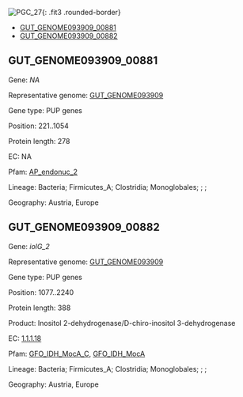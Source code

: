 ![PGC_27](../static/images/Clusters_figure/PGC_27.jpg){: .fit3 .rounded-border}

<ul id="myTab" class="nav nav-tabs">
  <li class="active">
        <a href="#tab1" data-toggle="tab">GUT_GENOME093909_00881</a>
  </li>
<li><a href="#tab2" data-toggle="tab">GUT_GENOME093909_00882</a></li>
</ul>

<div id="myTabContent" class="tab-content">
  <div class="tab-pane fade in active" id="tab1">

<h2 id="GUT_GENOME093909_00881">GUT_GENOME093909_00881</h2>
<p>Gene: <em>NA</em>
<p>Representative genome: <a href="https://www.ebi.ac.uk/metagenomics/genomes/MGYG-HGUT-04157">GUT_GENOME093909</a></p>
<p>Gene type: PUP genes</p>
<p>Position: 221..1054</p>
<p>Protein length: 278</p>
<p>EC: NA</p>
<p>Pfam: <a href="http://pfam.xfam.org/family/AP_endonuc_2">AP_endonuc_2</a></p>

<p>Lineage: Bacteria; Firmicutes_A; Clostridia; Monoglobales; ; ; </p>
<p>Geography: Austria, Europe</p>
  </div>

  <div class="tab-pane fade" id="tab2">

<h2 id="GUT_GENOME093909_00882">GUT_GENOME093909_00882</h2>
<p>Gene: <em>iolG_2</em></p>
<p>Representative genome: <a href="https://www.ebi.ac.uk/metagenomics/genomes/MGYG-HGUT-04157">GUT_GENOME093909</a></p>
<p>Gene type: PUP genes</p>
<p>Position: 1077..2240</p>
<p>Protein length: 388</p>
<p>Product: Inositol 2-dehydrogenase/D-chiro-inositol 3-dehydrogenase</p>
<p>EC: <a href="https://www.brenda-enzymes.org/enzyme.php?ecno=1.1.1.18">1.1.1.18</a></p>
<p>Pfam: <a href="http://pfam.xfam.org/family/GFO_IDH_MocA_C">GFO_IDH_MocA_C</a>, <a href="http://pfam.xfam.org/family/GFO_IDH_MocA">GFO_IDH_MocA</a></p>
<p>Lineage: Bacteria; Firmicutes_A; Clostridia; Monoglobales; ; ; </p>
<p>Geography: Austria, Europe</p>

  </div>
</div>
